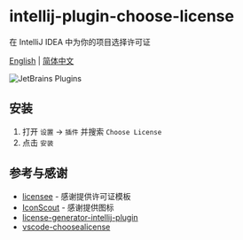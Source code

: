 # intellij-plugin-choose-license

在 IntelliJ IDEA 中为你的项目选择许可证

[English](./README.md) | [简体中文](./README.zh-CN.md)

![JetBrains Plugins](https://img.shields.io/jetbrains/plugin/v/21423?logo=intellijidea&style=for-the-badge)

## 安装

1. 打开 `设置` -> `插件` 并搜索 `Choose License`
2. 点击 `安装`

## 参考与感谢

- [licensee](https://github.com/licensee/licensee/) - 感谢提供许可证模板
- [IconScout](https://iconscout.com/) - 感谢提供图标
- [license-generator-intellij-plugin](https://github.com/FatihBozik/license-generator-intellij-plugin)
- [vscode-choosealicense](https://github.com/ultram4rine/vscode-choosealicense)
